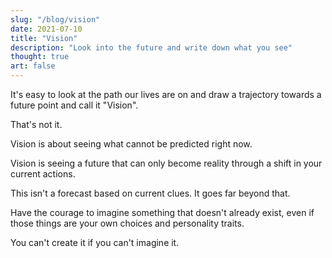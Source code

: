 ```yaml
---
slug: "/blog/vision"
date: 2021-07-10
title: "Vision"
description: "Look into the future and write down what you see"
thought: true
art: false
---
```



It's easy to look at the path our lives are on and draw a trajectory towards a future point and call it "Vision".

That's not it.

Vision is about seeing what cannot be predicted right now.

Vision is seeing a future that can only become reality through a shift in your current actions.

This isn't a forecast based on current clues. It goes far beyond that.

Have the courage to imagine something that doesn't already exist, even if those things are your own choices and personality traits.

You can't create it if you can't imagine it.